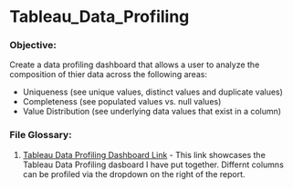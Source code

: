 # Tableau_Data_Profiling

### Objective:
Create a data profiling dashboard that allows a user to analyze the composition of thier data across the following areas:
- Uniqueness (see unique values, distinct values and duplicate values)
- Completeness (see populated values vs. null values)
- Value Distribution (see underlying data values that exist in a column) 

### File Glossary:
1. [Tableau Data Profiling Dashboard Link](https://public.tableau.com/app/profile/jacob3101/viz/DataProfilingDashboard/Dashboard1?publish=yes) - This link showcases the Tableau Data Profiling dasboard I have put together. Differnt columns can be profiled via the dropdown on the right of the report.


